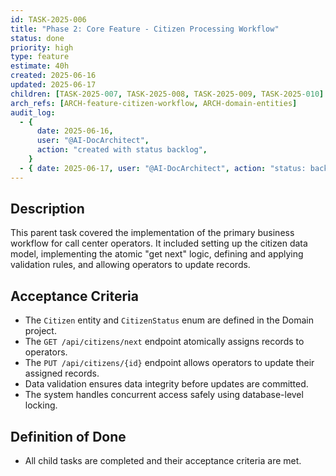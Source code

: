 ```yaml
---
id: TASK-2025-006
title: "Phase 2: Core Feature - Citizen Processing Workflow"
status: done
priority: high
type: feature
estimate: 40h
created: 2025-06-16
updated: 2025-06-17
children: [TASK-2025-007, TASK-2025-008, TASK-2025-009, TASK-2025-010]
arch_refs: [ARCH-feature-citizen-workflow, ARCH-domain-entities]
audit_log:
  - {
      date: 2025-06-16,
      user: "@AI-DocArchitect",
      action: "created with status backlog",
    }
  - { date: 2025-06-17, user: "@AI-DocArchitect", action: "status: backlog -> done" }
---
```


## Description

This parent task covered the implementation of the primary business workflow for call center operators. It included setting up the citizen data model, implementing the atomic "get next" logic, defining and applying validation rules, and allowing operators to update records.

## Acceptance Criteria

- The `Citizen` entity and `CitizenStatus` enum are defined in the Domain project.
- The `GET /api/citizens/next` endpoint atomically assigns records to operators.
- The `PUT /api/citizens/{id}` endpoint allows operators to update their assigned records.
- Data validation ensures data integrity before updates are committed.
- The system handles concurrent access safely using database-level locking.

## Definition of Done

- All child tasks are completed and their acceptance criteria are met.
